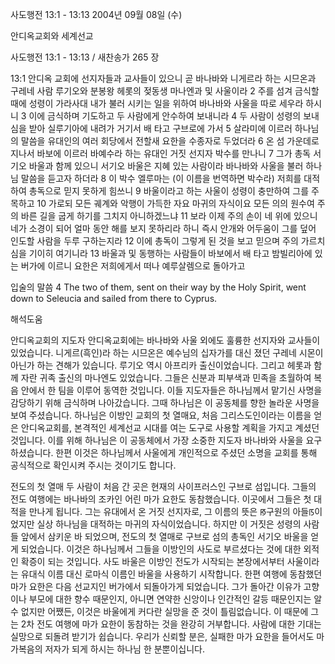사도행전 13:1 - 13:13 
2004년 09월 08일 (수)

안디옥교회와 세계선교



사도행전 13:1 - 13:13 / 새찬송가 265 장


13:1 안디옥 교회에 선지자들과 교사들이 있으니 곧 바나바와 니게르라 하는 시므온과 구레네 사람 루기오와 분봉왕 헤롯의 젖동생 마나엔과 및 사울이라 2 주를 섬겨 금식할 때에 성령이 가라사대 내가 불러 시키는 일을 위하여 바나바와 사울을 따로 세우라 하시니 3 이에 금식하며 기도하고 두 사람에게 안수하여 보내니라 4 두 사람이 성령의 보내심을 받아 실루기아에 내려가 거기서 배 타고 구브로에 가서 5 살라미에 이르러 하나님의 말씀을 유대인의 여러 회당에서 전할새 요한을 수종자로 두었더라 6 온 섬 가운데로 지나서 바보에 이르러 바예수라 하는 유대인 거짓 선지자 박수를 만나니 7 그가 총독 서기오 바울과 함께 있으니 서기오 바울은 지혜 있는 사람이라 바나바와 사울을 불러 하나님 말씀을 듣고자 하더라 8 이 박수 엘루마는 (이 이름을 번역하면 박수라) 저희를 대적하여 총독으로 믿지 못하게 힘쓰니 9 바울이라고 하는 사울이 성령이 충만하여 그를 주목하고 10 가로되 모든 궤계와 악행이 가득한 자요 마귀의 자식이요 모든 의의 원수여 주의 바른 길을 굽게 하기를 그치지 아니하겠느냐 11 보라 이제 주의 손이 네 위에 있으니 네가 소경이 되어 얼마 동안 해를 보지 못하리라 하니 즉시 안개와 어두움이 그를 덮어 인도할 사람을 두루 구하는지라 12 이에 총독이 그렇게 된 것을 보고 믿으며 주의 가르치심을 기이히 여기니라 13 바울과 및 동행하는 사람들이 바보에서 배 타고 밤빌리아에 있는 버가에 이르니 요한은 저희에게서 떠나 예루살렘으로 돌아가고

입술의 말씀
4 The two of them, sent on their way by the Holy Spirit, went down to Seleucia and sailed from there to Cyprus.

해석도움





안디옥교회의 지도자
안디옥교회에는 바나바와 사울 외에도 훌륭한 선지자와 교사들이 있었습니다. 니게르(흑인)라 하는 시므온은 예수님의 십자가를 대신 졌던 구레네 시몬이 아닌가 하는 견해가 있습니다. 루기오 역시 아프리카 출신이었습니다. 그리고 헤롯과 함께 자란 귀족 출신의 마나엔도 있었습니다. 그들은 신분과 피부색과 민족을 초월하여 복음 안에서 한 팀을 이루어 동역한 것입니다. 이들 지도자들은 하나님께서 맡기신 사명을 감당하기 위해 금식하며 나아갔습니다. 그때 하나님은 이 공동체를 향한 놀라운 사명을 보여 주셨습니다. 하나님은 이방인 교회의 첫 열매요, 처음 그리스도인이라는 이름을 얻은 안디옥교회를, 본격적인 세계선교 시대를 여는 도구로 사용할 계획을 가지고 계셨던 것입니다. 이를 위해 하나님은 이 공동체에서 가장 소중한 지도자 바나바와 사울을 요구하셨습니다. 한편 이것은 하나님께서 사울에게 개인적으로 주셨던 소명을 교회를 통해 공식적으로 확인시켜 주시는 것이기도 합니다. 

전도의 첫 열매
두 사람이 처음 간 곳은 현재의 사이프러스인 구브로 섬입니다. 그들의 전도 여행에는 바나바의 조카인 어린 마가 요한도 동참했습니다. 이곳에서 그들은 첫 대적을 만나게 됩니다. 그는 유대에서 온 거짓 선지자로, 그 이름의 뜻은 ꡐ구원의 아들ꡑ이었지만 실상 하나님을 대적하는 마귀의 자식이었습니다. 하지만 이 거짓은 성령의 사람들 앞에서 삼키운 바 되었으며, 전도의 첫 열매로 구브로 섬의 총독인 서기오 바울을 얻게 되었습니다. 이것은 하나님께서 그들을 이방인의 사도로 부르셨다는 것에 대한 외적인 확증이 되는 것입니다. 사도 바울은 이방인 전도가 시작되는 본장에서부터 사울이라는 유대식 이름 대신 로마식 이름인 바울을 사용하기 시작합니다. 한편 여행에 동참했던 마가 요한은 다음 선교지인 버가에서 되돌아가게 되었습니다. 그가 돌아간 이유가 고향이나 부모에 대한 향수 때문인지, 아니면 연약한 신앙이나 인간적인 갈등 때문인지는 알 수 없지만 어쨌든, 이것은 바울에게 커다란 실망을 준 것이 틀림없습니다. 이 때문에 그는 2차 전도 여행에 마가 요한이 동참하는 것을 완강히 거부합니다. 사람에 대한 기대는 실망으로 되돌려 받기가 쉽습니다. 우리가 신뢰할 분은, 실패한 마가 요한을 들어서도 마가복음의 저자가 되게 하시는 하나님 한 분뿐이십니다.